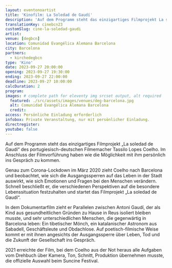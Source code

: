 ```yaml
---
layout: eventonoartist
title: 'Kinofilm: La Soledad de Gaudí'
description: 'Auf dem Programm steht das einzigartiges Filmprojekt La soledad de Gaudí des portugiesisch-deutschen Filmemacher Tassilo Lopes Coelho'
translationKey: cinebcn23
customSlug: cine-la-soledad-gaudi
artist:
venue: [degbcn]
location: Comunidad Evangélica Alemana Barcelona
city: Barcelona
partners:
  - kirchedegbcn
type: 'Kino'
date: 2023-09-27 20:00:00
opening: 2023-09-27 19:30:00
ending: 2023-09-27 22:00:00
deadline: 2023-09-27 10:00:00
calcDuration: 2
program:
images: # complete path for eleventy img srcset output, alt required
  featured: ./src/assets/images/venues/deg-barcelona.jpg
  alt: Comunidad Evangélica Alemana Barcelona
  credit:
access: Persönliche Einladung erforderlich
infobox: Private Veranstaltung, nur mit persönlicher Einladung.
directregister:
youtube: false
---
```


Auf dem Programm steht das einzigartiges Filmprojekt „La soledad de Gaudí“ des portugiesisch-deutschen Filmemacher Tassilo Lopes Coelho. Im Anschluss der Filmvorführung haben wie die Möglichkeit mit ihm persönlich ins Gespräch zu kommen.

Genau zum Corona-Lockdown im März 2020 zieht Coelho nach Barcelona und beobachtet, wie sich die Ausgangssperren auf das Leben in der Stadt auswirkt, wie sich Emotionen und Fragen bei den Menschen verändern. Schnell beschließt er, die verschiedenen Perspektiven auf die besondere Lebenssituation festzuhalten und startet das Filmprojekt „La soledad de Gaudí“.

In dem Dokumentarfilm zieht er Parallelen zwischen Antoni Gaudí, der als Kind aus gesundheitlichen Gründen zu Hause in Reus isoliert bleiben musste, und sehr unterschiedlichen Menschen, die gegenwärtig in Barcelona leben: Ein tibetischer Mönch, ein katalanischer Astronom aus Sabadell, Geschäftsleute und Obdachlose.
Auf poetisch-filmische Weise kommt er mit ihnen angesichts der Ausgangssperre über Leben, Tod und die Zukunft der Gesellschaft ins Gespräch.

2021 erreichte der Film, bei dem Coelho aus der Not heraus alle Aufgaben vom Drehbuch über Kamera, Ton, Schnitt, Produktion übernehmen musste, die offizielle Auswahl beim Suncine Festival.
